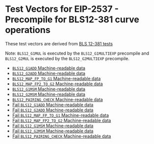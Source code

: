 # Test Vectors for EIP-2537 - Precompile for BLS12-381 curve operations

These test vectors are derived from [BLS 12-381 tests](https://github.com/ethereum/bls12-381-tests/tree/eip-2537)

Note: `BLS12_G1MUL` is executed by the `BLS12_G1MULTIEXP` precompile and `BLS12_G2MUL` is executed by the `BLS12_G2MULTIEXP` precompile.

- [`BLS12_G1ADD` Machine-readable data](add_G1_bls.json)
- [`BLS12_G2ADD` Machine-readable data](add_G2_bls.json)
- [`BLS12_MAP_FP_TO_G1` Machine-readable data](map_fp_to_G1_bls.json)
- [`BLS12_MAP_FP2_TO_G2` Machine-readable data](map_fp2_to_G2_bls.json)
- [`BLS12_G1MSM` Machine-readable data](msm_G1_bls.json)
- [`BLS12_G2MSM` Machine-readable data](msm_G2_bls.json)
- [`BLS12_PAIRING_CHECK` Machine-readable data](pairing_check_bls.json)
- [Fail `BLS12_G1ADD` Machine-readable data](fail-add_G1_bls.json)
- [Fail `BLS12_G2ADD` Machine-readable data](fail-add_G2_bls.json)
- [Fail `BLS12_MAP_FP_TO_G1` Machine-readable data](fail-map_fp_to_G1_bls.json)
- [Fail `BLS12_MAP_FP2_TO_G2` Machine-readable data](fail-map_fp2_to_G2_bls.json)
- [Fail `BLS12_G1MSM` Machine-readable data](fail-msm_G1_bls.json)
- [Fail `BLS12_G2MSM` Machine-readable data](fail-msm_G2_bls.json)
- [Fail `BLS12_PAIRING_CHECK` Machine-readable data](fail-pairing_check_bls.json)
